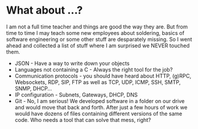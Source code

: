 # What about ...?

I am not a full time teacher and things are good the way they are. But from time to time I may teach some new employees about soldering, basics of software engineering or some other stuff are desparately missing. So I went ahead and collected a list of stuff where I am surprised we NEVER touched them.

- JSON - Have a way to write down your objects
- Languages not containing a C - Always the right tool for the job?
- Communication protocols - you should have heard about HTTP, (g)RPC, Websockets, RDP, SIP, FTP as well as TCP, UDP, ICMP, SSH, SMTP, SNMP, DHCP...
- IP configuration - Subnets, Gateways, DHCP, DNS
- Git - No, I am serious! We developed software in a folder on our drive and would move that back and forth. After just a few hours of work we would have dozens of files containing different versions of the same code. Who needs a tool that can solve that mess, right?
